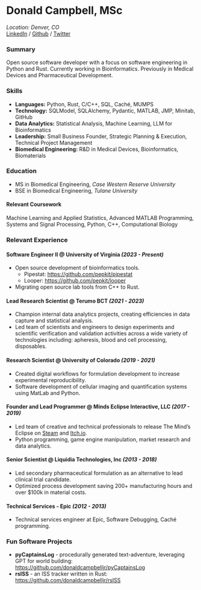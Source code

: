 # Donald Campbell, MSc

_Location: Denver, CO_ <br>	
[LinkedIn](https://www.linkedin.com/in/donaldrcampbell) / [Github](https://github.com/donaldcampbelljr) / [Twitter](https://twitter.com/ScienceDonald)

### Summary
Open source software developer with a focus on software engineering in Python and Rust. Currently working in Bioinformatics. Previously in Medical Devices and Pharmaceutical Development.

### Skills
- **Languages:** Python, Rust, C/C++, SQL, Caché, MUMPS
- **Technology:** SQLModel, SQLAlchemy, Pydantic, MATLAB, JMP, Minitab, GitHub
- **Data Analytics:** Statistical Analysis, Machine Learning, LLM for Bioinformatics
- **Leadership:** Small Business Founder, Strategic Planning & Execution, Technical Project Management
- **Biomedical Engineering:** R&D in Medical Devices, Bioinformatics, Biomaterials

### Education
- MS in Biomedical Engineering, _Case Western Reserve University_
- BSE in Biomedical Engineering, _Tulane University_

#### Relevant Coursework
Machine Learning and Applied Statistics, Advanced MATLAB Programming, Systems and Signal Processing, Python, C++, Computational Biology

### Relevant Experience
#### Software Engineer II @ University of Virginia _(2023 - Present)_
- Open source development of bioinformatics tools.
  - Pipestat: https://github.com/pepkit/pipestat 
  - Looper: https://github.com/pepkit/looper 
- Migrating open source lab tools from C++ to Rust.

#### Lead Research Scientist @ Terumo BCT  _(2021 - 2023)_
- Champion internal data analytics projects, creating efficiencies in data capture and statistical analysis.
- Led team of scientists and engineers to design experiments and scientific verification and validation activities across a wide variety of technologies including: apheresis, blood and cell processing, disposables.

#### Research Scientist @ University of Colorado _(2019 - 2021)_
- Created digital workflows for formulation development to increase experimental reproducibility.
- Software development of cellular imaging and quantification systems using MatLab and Python.

#### Founder and Lead Programmer @ Minds Eclipse Interactive, LLC _(2017 - 2019)_
- Led team of creative and technical professionals to release The Mind’s Eclipse on [Steam](https://store.steampowered.com/app/646210/The_Minds_Eclipse/) and [Itch.io](https://themindseclipse.itch.io/the-minds-eclipse).
- Python programming, game engine manipulation, market research and data analytics.

#### Senior Scientist @ Liquidia Technologies, Inc _(2013 - 2018)_
- Led secondary pharmaceutical formulation as an alternative to lead clinical trial candidate.
- Optimized process development saving 200+ manufacturing hours and over $100k in material costs.

#### Technical Services - Epic _(2012 - 2013)_
- Technical services engineer at Epic, Software Debugging, Caché programming.

### Fun Software Projects
- **pyCaptainsLog** - procedurally generated text-adventure, leveraging GPT for world building: https://github.com/donaldcampbelljr/pyCaptainsLog 
- **rsISS** - an ISS tracker written in Rust: https://github.com/donaldcampbelljr/rsISS 

